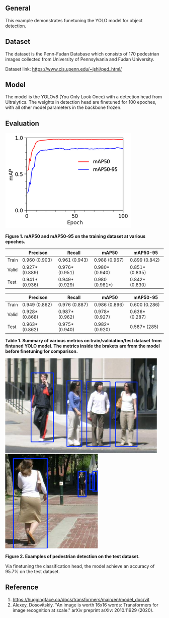 ## General
This example demonstrates funetuning the YOLO model for object detection. 

## Dataset
The dataset is the Penn-Fudan Database which consists of 170 pedestrian images collected from University of Pennsylvania and Fudan University.

Dataset link: https://www.cis.upenn.edu/~jshi/ped_html/

## Model
The model is the YOLOv8 (You Only Look Once) with a detection head from Ultralytics. The weights in detection head are finetuned for 100 epoches, with all other model parameters in the backbone frozen.

## Evaluation
<img src="figures/map.png" width="400" />

**Figure 1. mAP50 and mAP50-95 on the training dataset at various epoches.**

| | Precison | Recall | mAP50 | mAP50-95 |
| --- | --- | --- | --- | --- |
| Train | 0.960 (0.903) | 0.961 (0.943) | 0.988 (0.967) | 0.899 (0.842) |
| Valid | 0.927* (0.889) | 0.976* (0.951) | 0.980* (0.940) | 0.851* (0.835) |
| Test | 0.941* (0.936) | 0.949* (0.929) | 0.980 (0.981*) | 0.842* (0.830) |


| | Precison | Recall | mAP50 | mAP50-95 |
| --- | --- | --- | --- | --- |
| Train | 0.949 (0.862) | 0.976 (0.887) | 0.986 (0.896) | 0.600 (0.286) |
| Valid | 0.928* (0.868) | 0.987* (0.962) | 0.978* (0.927) | 0.636* (0.287) |
| Test | 0.963* (0.862) | 0.975* (0.940) | 0.982* (0.920) | 0.587* (285) |

**Table 1. Summary of various metrics on train/validation/test dataset from fintuned YOLO model. The metrics inside the brakets are from  the model before finetuning for comparison.**

<img src="figures/PennPed00029.png" height="300" />    <img src="figures/PennPed00061.png" height="300" />

**Figure 2. Examples of pedestrian detection on the test dataset.**

Via finetuning the classification head, the model achieve an accuracy of 95.7% on the test dataset.

## Reference
1. https://huggingface.co/docs/transformers/main/en/model_doc/vit
2. Alexey, Dosovitskiy. "An image is worth 16x16 words: Transformers for image recognition at scale." arXiv preprint arXiv: 2010.11929 (2020).
